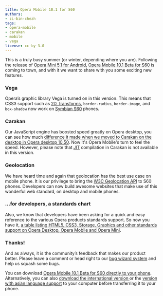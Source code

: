 ```yaml
---
title: Opera Mobile 10.1 for S60
authors:
- zi-bin-cheah
tags:
- opera-mobile
- carakan
- mobile
- vega
license: cc-by-3.0
---
```


<p>
This is a truly busy summer (or winter, depending where you are). Following the release of <a href="http://my.opera.com/ODIN/blog/just-out-opera-mini-5-1-for-android"> Opera Mini 5.1 for Android</a>, <a href="https://www.opera.com/mobile/">Opera Mobile 10.1 Beta for S60</a> is coming to town, and with it we want to share with you some exciting new features.
</p>

<h3>Vega</h3>
<p>
Opera’s graphic library Vega is turned on in this version. This means that CSS3 support such as <a href="https://dev.opera.com/articles/view/css3-transitions-and-2d-transforms/">2D Transforms</a>, <code>border-radius</code>, <code>border-image</code>, and <code>box-shadow</code> now work on <a href="http://en.wikipedia.org/wiki/S60_(software_platform)">Symbian S60</a> phones.
</p>

<h3>Carakan</h3>
<p>
Our JavaScript engine has boosted speed greatly on Opera desktop, you can see how much <a href="http://my.opera.com/ODIN/blog/opera-10-5-pre-alpha-build-released-here-is-whats-new">difference it made when we moved to Carakan on the desktop in Opera desktop 10.50</a>. Now it&#39;s Opera Mobile&#39;s turn to feel the speed. However, please note that <a href="http://en.wikipedia.org/wiki/Just-in-time_compilation" title="Just In Time">JIT</a> compilation in Carakan is not available in this version.
</p>

<h3>Geolocation</h3>
<p>
We have heard time and again that geolocation has the best use case on mobile phone. It is our privilege to bring the <a href="https://dev.opera.com/articles/view/how-to-use-the-w3c-geolocation-api/">W3C Geolocation API</a> to S60 phones. Developers can now build awesome websites that make use of this wonderful web standard, on desktop and mobile phones.
</p>
<h3>…for developers, a standards chart</h3>
<p>
Also, we know that developers have been asking for a quick and easy reference to the various Opera products standards support. So now you have it, <a href="https://www.opera.com/docs/specs/productspecs/">a table listing HTML5, CSS3, Storage, Graphics and other standards support on Opera Desktop, Opera Mobile and Opera Mini</a>.
<p>
<h3>Thanks!</h3>
<p>
And as always, it is the community’s feedback that makes our product better. Please leave a comment or head right to our <a href="https://bugs.opera.com/wizard">bug wizard system</a> and help us squash some bugs.
</p>
<p>
You can download <a href="http://m.opera.com/next">Opera Mobile 10.1 Beta for S60 directly to your phone</a>. Alternatively, you can also <a href="https://www.opera.com/download/get.pl?sub=++++&amp;id=33062&amp;location=270&amp;nothanks=yes">download the international version </a> or the <a href="https://www.opera.com/download/get.pl?sub=++++&amp;id=33063&amp;location=270&amp;nothanks=yes">version with asian language support</a> to your computer before transferring it to your phone.
</p></p></p>
